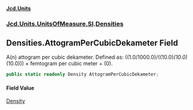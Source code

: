 #### [Jcd.Units](index.md 'index')
### [Jcd.Units.UnitsOfMeasure.SI](Jcd.Units.UnitsOfMeasure.SI.md 'Jcd.Units.UnitsOfMeasure.SI').[Densities](Densities.md 'Jcd.Units.UnitsOfMeasure.SI.Densities')

## Densities.AttogramPerCubicDekameter Field

A(n) attogram per cubic dekameter. Defined as: ((1.0/1000.0)/((10.0)*(10.0)*(10.0))) × femtogram per cubic meter + (0).

```csharp
public static readonly Density AttogramPerCubicDekameter;
```

#### Field Value
[Density](Density.md 'Jcd.Units.UnitTypes.Density')